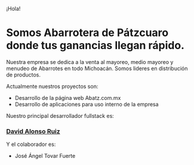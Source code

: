 ¡Hola!

# Somos Abarrotera de Pátzcuaro donde tus ganancias llegan rápido. 
Nuestra empresa se dedica a la venta al mayoreo, medio mayoreo y menudeo de Abarrotes en todo Michoacán. Somos lideres en distribución de productos.

Actualmente nuestros proyectos son:
- Desarrollo de la página web Abatz.com.mx
- Desarrollo de aplicaciones para uso interno de la empresa

Nuestro principal desarrollador fullstack es:
### [David Alonso Ruiz](https://github.com/Darito97)

Y el colaborador es:
- José Ángel Tovar Fuerte
